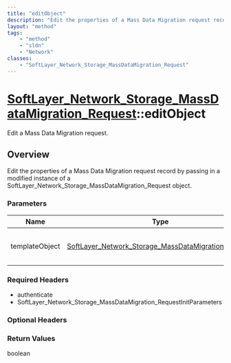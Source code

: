 ```yaml
---
title: "editObject"
description: "Edit the properties of a Mass Data Migration request record by passing in a modified instance of a SoftLayer_Network_Sto... "
layout: "method"
tags:
    - "method"
    - "sldn"
    - "Network"
classes:
    - "SoftLayer_Network_Storage_MassDataMigration_Request"
---
```

# [SoftLayer_Network_Storage_MassDataMigration_Request](/reference/services/SoftLayer_Network_Storage_MassDataMigration_Request)::editObject

Edit a Mass Data Migration request.


## Overview 
Edit the properties of a Mass Data Migration request record by passing in a modified instance of a SoftLayer_Network_Storage_MassDataMigration_Request object. 

### Parameters 
|Name | Type | Description |
| --- | --- | --- |
|templateObject| <a href='/reference/datatypes/SoftLayer_Network_Storage_MassDataMigration_Request'>SoftLayer_Network_Storage_MassDataMigration_Request </a>| A skeleton SoftLayer_Network_Storage_MassDataMigration_Request object with only the properties defined that you wish to change. Unchanged properties are left alone.|


### Required Headers
* authenticate
* SoftLayer_Network_Storage_MassDataMigration_RequestInitParameters

### Optional Headers

### Return Values
boolean

